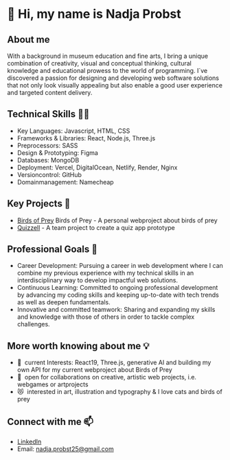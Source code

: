 👋 Hi, my name is Nadja Probst
======================
About me
--------------------------
With a background in museum education and fine arts, I bring a unique combination of creativity, visual and conceptual thinking, cultural knowledge and educational prowess to the world of programming. I´ve discovered a passion for designing and developing web software solutions that not only look visually appealing but also enable a good user experience and targeted content delivery. 

Technical Skills 👩‍🔧
--------------------------
* Key Languages: Javascript, HTML, CSS
* Frameworks & Libraries: React, Node.js, Three.js
* Preprocessors: SASS
* Design & Prototyping: Figma
* Databases: MongoDB
* Deployment: Vercel, DigitalOcean, Netlify, Render, Nginx
* Versioncontrol: GitHub
* Domainmanagement: Namecheap

Key Projects 🌟
--------------------------
* [Birds of Prey](https://github.com/nadjascodejourney/birdsOfPrey-Project)
 Birds of Prey - A personal webproject about birds of prey 
* [Quizzell](https://github.com/nadjascodejourney/quizproject) - A team project to create a quiz app prototype

Professional Goals 🚀
-------------------------- 
* Career Development: Pursuing a career in web development where I can combine my previous experience with my technical skills in an interdisciplinary way to develop impactful web solutions.
* Continuous Learning: Committed to ongoing professional development by advancing my coding skills and keeping up-to-date with tech trends as well as deepen fundamentals.
* Innovative and committed teamwork: Sharing and expanding my skills and knowledge with those of others in order to tackle complex challenges.

More worth knowing about me 💡
--------------------------
* 🧠  current Interests: React19, Three.js, generative AI and building my own API for my current webproject about Birds of Prey
* 🤝  open for collaborations on creative, artistic web projects, i.e. webgames or artprojects
* 😻  interested in art, illustration and typography       & I love cats and birds of prey
  
Connect with me 📫
--------------------------
* [LinkedIn](https://www.linkedin.com/in/nadja-probst/)
* Email: nadja.probst25@gmail.com

